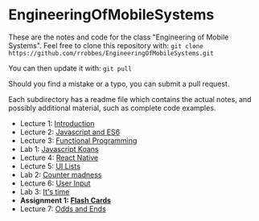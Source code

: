 # EngineeringOfMobileSystems

These are the notes and code for the class "Engineering of Mobile Systems". Feel free to clone this repository with:
`git clone https://github.com/rrobbes/EngineeringOfMobileSystems.git`

You can then update it with:
`git pull`

Should you find a mistake or a typo, you can submit a pull request.

Each subdirectory has a readme file which contains the actual notes, and possibly additional material, such as complete code examples.

- Lecture 1: [Introduction](./lec1-intro/README.md)
- Lecture 2: [Javascript and ES6](./lec2-JS-ES6/README.md)
- Lecture 3: [Functional Programming](./lec2-JS-ES6/FP.md)
- Lab 1: [Javascript Koans](./lab1-jskoans/README.md)
- Lecture 4: [React Native](./lec4-ReactNative/README.md)
- Lecture 5: [UI Lists](./lec5-lists-input/README.md)
- Lab 2: [Counter madness](./lab2-counter-madness/)
- Lecture 6: [User Input](./lec6-user-input/README.md)
- Lab 3: [It's time](./lab3-its-time/README.md)
- **Assignment 1: [Flash Cards](./project1-flashy/README.md)**
- Lecture 7: [Odds and Ends](./lec7-odds-and-ends/README.md)

